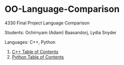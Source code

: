 # OO-Language-Comparison
4330 Final Project Language Comparison

Students:  Ochirnyam (Adam) Baasandorj, Lydia Snyder

Languages: C++, Python

1. [C++ Table of Contents](https://github.com/lydsnyder/OO-Language-Comparison/blob/master/Python/1%20python%20intro.md)
2. [Python Table of Contents](https://github.com/lydsnyder/OO-Language-Comparison/blob/master/Python/1%20python%20intro.md)

